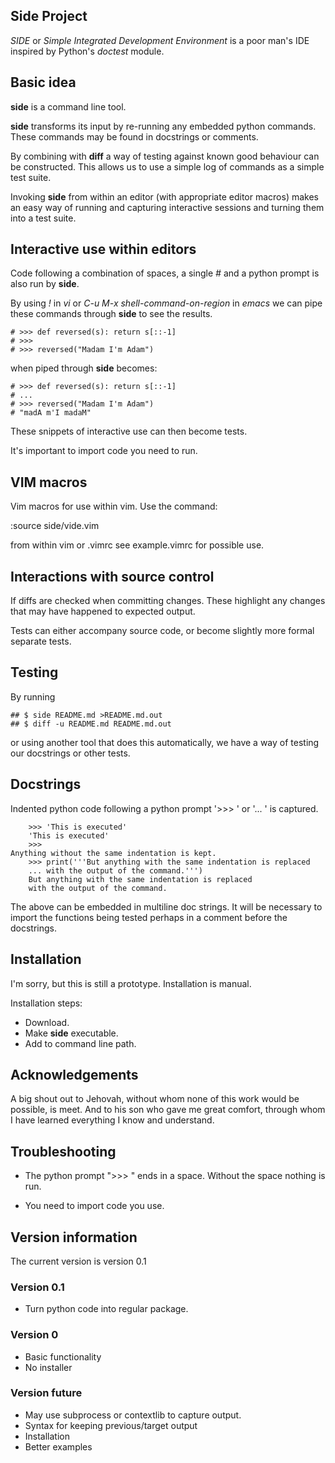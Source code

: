 Side Project
------------

*SIDE* or *Simple Integrated Development Environment* is a poor man's IDE
inspired by Python's *doctest* module.

## Basic idea

**side** is a command line tool.

**side** transforms its input by re-running any embedded python
commands. These commands may be found in docstrings or comments.

By combining with **diff** a way of testing against known good
behaviour can be constructed. This allows us to use a simple log of
commands as a simple test suite.

Invoking **side** from within an editor (with appropriate editor
macros) makes an easy way of running and capturing interactive sessions
and turning them into a test suite.

## Interactive use within editors

Code following a combination of spaces, a single *#* and a python
prompt is also run by **side**.

By using *!* in *vi* or *C-u M-x shell-command-on-region* in *emacs* we can
pipe these commands through **side** to see the results.

    # >>> def reversed(s): return s[::-1]
    # >>> 
    # >>> reversed("Madam I'm Adam")

when piped through **side** becomes:

    # >>> def reversed(s): return s[::-1]
    # ... 
    # >>> reversed("Madam I'm Adam")
    # "madA m'I madaM"

These snippets of interactive use can then become tests.

It's important to import code you need to run.

## VIM macros

Vim macros for use within vim. Use the command:

:source side/vide.vim

from within vim or .vimrc see example.vimrc for possible use.

## Interactions with source control

If diffs are checked when committing changes. These
highlight any changes that may have happened to expected output.

Tests can either accompany source code, or become slightly more formal
separate tests.

## Testing

By running

    ## $ side README.md >README.md.out
    ## $ diff -u README.md README.md.out

or using another tool that does this automatically, we have a way of
testing our docstrings or other tests.

## Docstrings

Indented python code following a python prompt '>>> ' or '... ' is
captured.

        >>> 'This is executed'
        'This is executed'
        >>> 
    Anything without the same indentation is kept.
        >>> print('''But anything with the same indentation is replaced
        ... with the output of the command.''')
        But anything with the same indentation is replaced
        with the output of the command.

The above can be embedded in multiline doc strings. It will be
necessary to import the functions being tested perhaps in a comment
before the docstrings.

## Installation

I'm sorry, but this is still a prototype. Installation is manual.

Installation steps:

* Download.
* Make **side** executable.
* Add to command line path.

## Acknowledgements

A big shout out to Jehovah, without whom none of this work would be
possible, is meet. And to his son who gave me great comfort, through
whom I have learned everything I know and understand.

## Troubleshooting

* The python prompt ">>> " ends in a space. Without the space nothing
is run.

* You need to import code you use.

## Version information

The current version is version 0.1

### Version 0.1

* Turn python code into regular package.

### Version 0

* Basic functionality
* No installer

### Version future

* May use subprocess or contextlib to capture output.
* Syntax for keeping previous/target output
* Installation
* Better examples
